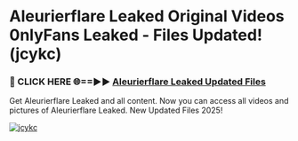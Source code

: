 # Aleurierflare Leaked Original Videos 0nlyFans Leaked - Files Updated! (jcykc)

<h3>🔴 CLICK HERE 🌐==►► <a href="https://tinyurl.com/2jnfzry5" rel="nofollow">Aleurierflare Leaked Updated Files</a></h3>

Get Aleurierflare Leaked and all content. Now you can access all videos and pictures of Aleurierflare Leaked. New Updated Files 2025!

[![jcykc](https://i.imgur.com/GyGTBgg.gif)](https://tinyurl.com/2jnfzry5)
